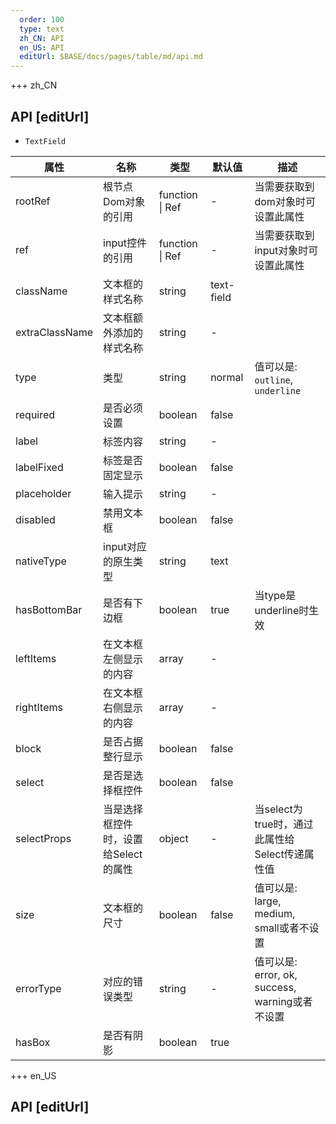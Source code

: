 ```yaml
---   
  order: 100
  type: text
  zh_CN: API
  en_US: API
  editUrl: $BASE/docs/pages/table/md/api.md
---      
```


+++  zh_CN
## API [editUrl]       

- <Code>TextField</Code>

| 属性 | 名称 | 类型 | 默认值 | 描述 |
| --- | --- | --- | --- | --- |
| rootRef | 根节点Dom对象的引用 | function \| Ref | - | 当需要获取到dom对象时可设置此属性 |
| ref | input控件的引用 | function \| Ref | - | 当需要获取到input对象时可设置此属性 |
| className | 文本框的样式名称 | string | text-field |  |
| extraClassName | 文本框额外添加的样式名称 | string | - |  |
| type | 类型 | string | normal | 值可以是: <Code>outline</Code>, <Code>underline</Code> |
| required | 是否必须设置 | boolean | false |  |
| label | 标签内容 | string | - |  |
| labelFixed | 标签是否固定显示 | boolean | false  |  |
| placeholder | 输入提示 | string | -  |  |
| disabled | 禁用文本框 | boolean | false  |  |
| nativeType | input对应的原生类型 | string | text  |  |
| hasBottomBar | 是否有下边框 | boolean | true  | 当type是underline时生效  |
| leftItems | 在文本框左侧显示的内容 | array | -  |   |
| rightItems | 在文本框右侧显示的内容 | array | -  |   |
| block | 是否占据整行显示 | boolean | false  |   |
| select | 是否是选择框控件 | boolean | false  |   |
| selectProps | 当是选择框控件时，设置给Select的属性 | object | -  | 当select为true时，通过此属性给Select传递属性值  |
| size | 文本框的尺寸 | boolean | false  | 值可以是: large, medium, small或者不设置  |
| errorType | 对应的错误类型 | string | -  | 值可以是: error, ok, success, warning或者不设置  |
| hasBox | 是否有阴影 | boolean | true  |  |


+++ en_US
## API [editUrl]     

